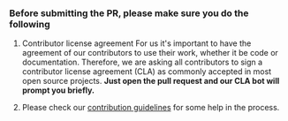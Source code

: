 ### Before submitting the PR, please make sure you do the following

1.  Contributor license agreement
    For us it's important to have the agreement of our contributors to use their work, whether it be code or documentation. Therefore, we are asking all contributors to sign a contributor license agreement (CLA) as commonly accepted in most open source projects. **Just open the pull request and our CLA bot will prompt you briefly.**

2.  Please check our [contribution guidelines](https://docs.traduora.co/docs/contributing#review-process-for-this-repo) for some help in the process.

